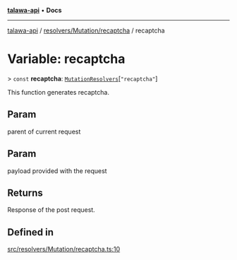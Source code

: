 [**talawa-api**](../../../../README.md) • **Docs**

***

[talawa-api](../../../../modules.md) / [resolvers/Mutation/recaptcha](../README.md) / recaptcha

# Variable: recaptcha

\> `const` **recaptcha**: [`MutationResolvers`](../../../../types/generatedGraphQLTypes/type-aliases/MutationResolvers.md)\[`"recaptcha"`\]

This function generates recaptcha.

## Param

parent of current request

## Param

payload provided with the request

## Returns

Response of the post request.

## Defined in

[src/resolvers/Mutation/recaptcha.ts:10](https://github.com/PalisadoesFoundation/talawa-api/blob/f1c816bca43cc03a8c1bd303394e2550a50db017/src/resolvers/Mutation/recaptcha.ts#L10)
